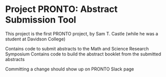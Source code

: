 # Project PRONTO: Abstract Submission Tool

This project is the first PRONTO project, by Sam T. Castle (while he was a student at Davidson College)

Contains code to submit abstracts to the Math and Science Research Symposium 
Contains code to build the abstract booklet from the submitted abstracts

Committing a change should show up on PRONTO Slack page
